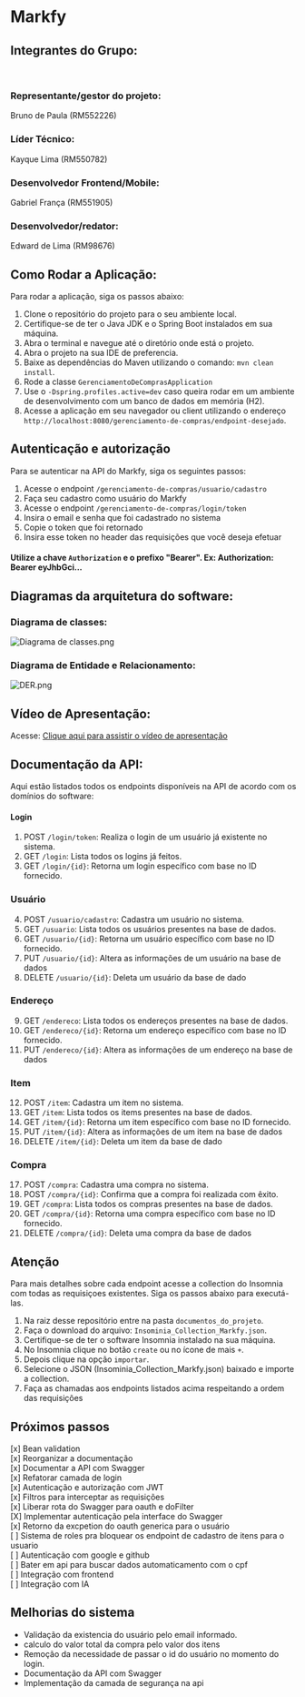 # Markfy

## Integrantes do Grupo:

<br/>

### Representante/gestor do projeto:
Bruno de Paula (RM552226)

### Líder Técnico:
Kayque Lima (RM550782)

### Desenvolvedor Frontend/Mobile:
Gabriel França (RM551905)

### Desenvolvedor/redator:
Edward de Lima (RM98676)

## Como Rodar a Aplicação:

Para rodar a aplicação, siga os passos abaixo:

1. Clone o repositório do projeto para o seu ambiente local.
2. Certifique-se de ter o Java JDK e o Spring Boot instalados em sua máquina.
3. Abra o terminal e navegue até o diretório onde está o projeto.
4. Abra o projeto na sua IDE de preferencia.
5. Baixe as dependências do Maven utilizando o comando: `mvn clean install`.
6. Rode a classe `GerenciamentoDeComprasApplication`
5. Use o `-Dspring.profiles.active=dev` caso queira rodar em um ambiente de desenvolvimento com um banco de dados em memória (H2).
5. Acesse a aplicação em seu navegador ou client utilizando o endereço `http://localhost:8080/gerenciamento-de-compras/endpoint-desejado`.

## Autenticação e autorização 

<p>Para se autenticar na API do Markfy, siga os seguintes passos:</p>

1. Acesse o endpoint `/gerenciamento-de-compras/usuario/cadastro`
2. Faça seu cadastro como usuário do Markfy
3. Acesse o endpoint `/gerenciamento-de-compras/login/token`
4. Insira o email e senha que foi cadastrado no sistema
5. Copie o token que foi retornado
6. Insira esse token no header das requisições que você deseja efetuar 
 
#### Utilize a chave `Authorization` e o prefixo "Bearer". Ex: Authorization: Bearer eyJhbGci...


## Diagramas da arquitetura do software:

### Diagrama de classes:
![Diagrama de classes.png](https://drive.google.com/uc?export=view&id=1OPtObgZA_xpn8W3M-Fb5qXG9g-NKWYQ0)


### Diagrama de Entidade e Relacionamento:
![DER.png](https://drive.google.com/uc?export=view&id=1g8Z4mrtree0fMHMXuwoTZ6eveRQOJGGP)

## Vídeo de Apresentação:

Acesse: [Clique aqui para assistir o vídeo de apresentação](https://www.youtube.com/watch?v=k0ObOt--m1k)

## Documentação da API:

Aqui estão listados todos os endpoints disponíveis na API de acordo com os domínios do software:

#### Login
1. POST `/login/token`: Realiza o login de um usuário já existente no sistema.
2. GET  `/login`: Lista todos os logins já feitos.
3. GET  `/login/{id}`: Retorna um login específico com base no ID fornecido.

### Usuário
4. POST `/usuario/cadastro`: Cadastra um usuário no sistema.
5. GET  `/usuario`: Lista todos os usuários presentes na base de dados.
6. GET  `/usuario/{id}`: Retorna um usuário específico com base no ID fornecido.
7. PUT `/usuario/{id}`: Altera as informações de um usuário na base de dados
8. DELETE `/usuario/{id}`: Deleta um usuário da base de dado

### Endereço
9. GET `/endereco`: Lista todos os endereços presentes na base de dados.
10. GET  `/endereco/{id}`: Retorna um endereço específico com base no ID fornecido.
11. PUT `/endereco/{id}`: Altera as informações de um endereço na base de dados

### Item
12. POST `/item`: Cadastra um item no sistema.
13. GET  `/item`: Lista todos os items presentes na base de dados.
14. GET  `/item/{id}`: Retorna um item específico com base no ID fornecido.
15. PUT `/item/{id}`: Altera as informações de um item na base de dados
16. DELETE `/item/{id}`: Deleta um item da base de dado

### Compra
17. POST `/compra`: Cadastra uma compra no sistema.
18. POST `/compra/{id}`: Confirma que a compra foi realizada com êxito.
19. GET  `/compra`: Lista todos os compras presentes na base de dados.
20. GET  `/compra/{id}`: Retorna uma compra específico com base no ID fornecido.
21. DELETE `/compra/{id}`: Deleta uma compra da base de dados


## Atenção
Para mais detalhes sobre cada endpoint acesse a collection do Insomnia com todas as requisiçoes existentes. Siga os passos abaixo para executá-las.
1. Na raiz desse repositório entre na pasta `documentos_do_projeto`.
2. Faça o download do arquivo: `Insominia_Collection_Markfy.json`.
1. Certifique-se de ter o software Insomnia instalado na sua máquina.
3. No Insomnia clique no botão `create` ou no ícone de mais `+`.
4. Depois clique na opção `importar`.
5. Selecione o JSON (Insominia_Collection_Markfy.json) baixado e importe a collection.
6. Faça as chamadas aos endpoints listados acima respeitando a ordem das requisições




## Próximos passos 

[x]  Bean validation <br/>
[x]  Reorganizar a documentação <br/>
[x]  Documentar a API com Swagger <br/>
[x]  Refatorar camada de login <br/>
[x]  Autenticação e autorização com JWT <br/>
[x]  Filtros para interceptar as requisições <br/>
[x]  Liberar rota do Swagger para oauth e doFilter <br/>
[X]  Implementar autenticação pela interface do Swagger <br/>
[x]  Retorno da excpetion do oauth generica para o usuário <br/>
[ ]  Sistema de roles pra bloquear os endpoint de cadastro de itens para o usuario <br/>
[ ]  Autenticação com google e github <br/>
[ ]  Bater em api para buscar dados automaticamento com o cpf <br/>
[ ]  Integração com frontend <br/>
[ ]  Integração com IA

## Melhorias do sistema 
- Validação da existencia do usuário pelo email informado.
- calculo do valor total da compra pelo valor dos itens
- Remoção da necessidade de passar o id do usuário no momento do login.
- Documentação da API com Swagger
- Implementação da camada de segurança na api
